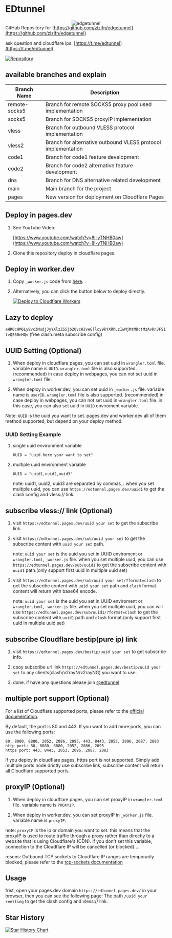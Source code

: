 # EDtunnel

<p align="center">
  <img src="https://cloudflare-ipfs.com/ipfs/bafybeigd6i5aavwpr6wvnwuyayklq3omonggta4x2q7kpmgafj357nkcky" alt="edgetunnel" style="margin-bottom: -50px;">
</p>

GitHub Repository for [https://github.com/zizifn/edgetunnel](https://github.com/zizifn/edgetunnel)

ask question and cloudflare ips: [https://t.me/edtunnel](https://t.me/edtunnel)

[![Repository](https://img.shields.io/badge/View%20on-GitHub-blue.svg)](https://github.com/zizifn/edgetunnel)

## available branches and explain

| Branch Name   | Description                                                   |
| ------------- | ------------------------------------------------------------- |
| remote-socks5 | Branch for remote SOCKS5 proxy pool used implementation       |
| socks5        | Branch for SOCKS5 proxyIP implementation                      |
| vless         | Branch for outbound VLESS protocol implementation             |
| vless2        | Branch for alternative outbound VLESS protocol implementation |
| code1         | Branch for code1 feature development                          |
| code2         | Branch for code2 alternative feature development              |
| dns           | Branch for DNS alternative related development                |
| main          | Main branch for the project                                   |
| pages         | New version for deployment on Cloudflare Pages                |

## Deploy in pages.dev

1. See YouTube Video:

   [https://www.youtube.com/watch?v=8I-yTNHB0aw](https://www.youtube.com/watch?v=8I-yTNHB0aw)

2. Clone this repository deploy in cloudflare pages.

## Deploy in worker.dev

1. Copy `_worker.js` code from [here](https://github.com/werdysome/EDtunnel/blob/main/_worker.js).

2. Alternatively, you can click the button below to deploy directly.

   [![Deploy to Cloudflare Workers](https://deploy.workers.cloudflare.com/button)](https://deploy.workers.cloudflare.com/?url=https://github.com/werdysome/EDtunnel)

## Lazy to deploy

`aHR0cHM6Ly9vc3MudjJyYXlzZS5jb20vcHJveGllcy9kYXRhLzIwMjMtMDctMzAvRnJFS1lvQS50eHQ=` (free clash.meta subscribe config)

## UUID Setting (Optional)

1. When deploy in cloudflare pages, you can set uuid in `wrangler.toml` file. variable name is `UUID`. `wrangler.toml` file is also supported. (recommended) in case deploy in webpages, you can not set uuid in `wrangler.toml` file.

2. When deploy in worker.dev, you can set uuid in `_worker.js` file. variable name is `userID`. `wrangler.toml` file is also supported. (recommended) in case deploy in webpages, you can not set uuid in `wrangler.toml` file. in this case, you can also set uuid in `UUID` enviroment variable.

Note: `UUID` is the uuid you want to set. pages.dev and worker.dev all of them method supported, but depend on your deploy method.

### UUID Setting Example

1. single uuid environment variable

   ```.environment
   UUID = "uuid here your want to set"
   ```

2. multiple uuid environment variable

   ```.environment
   UUID = "uuid1,uuid2,uuid3"
   ```

   note: uuid1, uuid2, uuid3 are separated by commas`,`.
   when you set multiple uuid, you can use `https://edtunnel.pages.dev/uuid1` to get the clash config and vless:// link.

## subscribe vless:// link (Optional)

1. visit `https://edtunnel.pages.dev/uuid your set` to get the subscribe link.

2. visit `https://edtunnel.pages.dev/sub/uuid your set` to get the subscribe content with `uuid your set` path.

   note: `uuid your set` is the uuid you set in UUID enviroment or `wrangler.toml`, `_worker.js` file.
   when you set multiple uuid, you can use `https://edtunnel.pages.dev/sub/uuid1` to get the subscribe content with `uuid1` path.(only support first uuid in multiple uuid set)

3. visit `https://edtunnel.pages.dev/sub/uuid your set/?format=clash` to get the subscribe content with `uuid your set` path and `clash` format. content will return with base64 encode.

   note: `uuid your set` is the uuid you set in UUID enviroment or `wrangler.toml`, `_worker.js` file.
   when you set multiple uuid, you can will use `https://edtunnel.pages.dev/sub/uuid1/?format=clash` to get the subscribe content with `uuid1` path and `clash` format.(only support first uuid in multiple uuid set)

## subscribe Cloudflare bestip(pure ip) link

1. visit `https://edtunnel.pages.dev/bestip/uuid your set` to get subscribe info.

2. cpoy subscribe url link `https://edtunnel.pages.dev/bestip/uuid your set` to any clients(clash/v2rayN/v2rayNG) you want to use.

3. done. if have any questions please join [@edtunnel](https://t.me/edtunnel)

## multiple port support (Optional)

   <!-- let portArray_http = [80, 8080, 8880, 2052, 2086, 2095];
	let portArray_https = [443, 8443, 2053, 2096, 2087, 2083]; -->

For a list of Cloudflare supported ports, please refer to the [official documentation](https://developers.cloudflare.com/cloudflare-one/connections/connect-apps/ports).

By default, the port is 80 and 443. If you want to add more ports, you can use the following ports:

```text
80, 8080, 8880, 2052, 2086, 2095, 443, 8443, 2053, 2096, 2087, 2083
http port: 80, 8080, 8880, 2052, 2086, 2095
https port: 443, 8443, 2053, 2096, 2087, 2083
```

if you deploy in cloudflare pages, https port is not supported. Simply add multiple ports node drictly use subscribe link, subscribe content will return all Cloudflare supported ports.

## proxyIP (Optional)

1. When deploy in cloudflare pages, you can set proxyIP in `wrangler.toml` file. variable name is `PROXYIP`.

2. When deploy in worker.dev, you can set proxyIP in `_worker.js` file. variable name is `proxyIP`.

note: `proxyIP` is the ip or domain you want to set. this means that the proxyIP is used to route traffic through a proxy rather than directly to a website that is using Cloudflare's (CDN). if you don't set this variable, connection to the Cloudflare IP will be cancelled (or blocked)...

resons: Outbound TCP sockets to Cloudflare IP ranges are temporarily blocked, please refer to the [tcp-sockets documentation](https://developers.cloudflare.com/workers/runtime-apis/tcp-sockets/#considerations)

## Usage

frist, open your pages.dev domain `https://edtunnel.pages.dev/` in your browser, then you can see the following page:
The path `/uuid your seetting` to get the clash config and vless:// link.

## Star History

<a href="https://star-history.com/#3Kmfi6HP/EDtunnel&Date">
  <picture>
    <source media="(prefers-color-scheme: dark)" srcset="https://api.star-history.com/svg?repos=3Kmfi6HP/EDtunnel&type=Date&theme=dark" />
    <source media="(prefers-color-scheme: light)" srcset="https://api.star-history.com/svg?repos=3Kmfi6HP/EDtunnel&type=Date" />
    <img alt="Star History Chart" src="https://api.star-history.com/svg?repos=3Kmfi6HP/EDtunnel&type=Date" />
  </picture>
</a>
